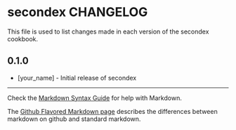 # secondex CHANGELOG

This file is used to list changes made in each version of the secondex cookbook.

## 0.1.0
- [your_name] - Initial release of secondex

- - -
Check the [Markdown Syntax Guide](http://daringfireball.net/projects/markdown/syntax) for help with Markdown.

The [Github Flavored Markdown page](http://github.github.com/github-flavored-markdown/) describes the differences between markdown on github and standard markdown.
